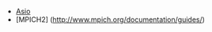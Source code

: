 * [Asio](http://think-async.com/Asio/asio-1.10.2/doc/)  
* [MPICH2] (http://www.mpich.org/documentation/guides/)
